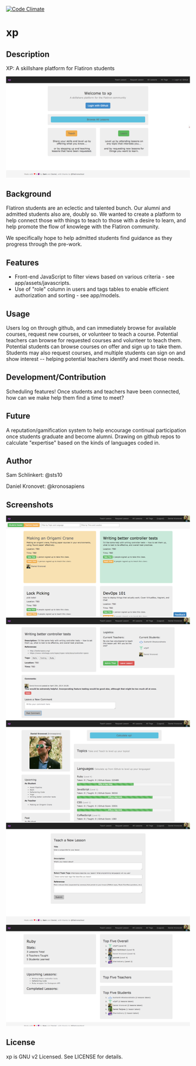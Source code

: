 [![Code Climate](https://codeclimate.com/github/kronosapiens/xp.png)](https://codeclimate.com/github/kronosapiens/xp)

# xp

## Description

XP: A skillshare platform for Flatiron students

![Landing Page](/public/images/01_root.png "Landing Page")

## Background

Flatiron students are an eclectic and talented bunch. Our alumni and admitted students also are, doubly so. We wanted to create a platform to help connect those with things to teach to those with a desire to learn, and help promote the flow of knowlege with the Flatiron community.

We specifically hope to help admitted students find guidance as they progress through the pre-work.

## Features

* Front-end JavaScript to filter views based on various criteria - see app/assets/javascripts.
* Use of "role" column in users and tags tables to enable efficient authorization and sorting - see app/models.

## Usage

Users log on through github, and can immediately browse for available courses, request new courses, or volunteer to teach a course. Potential teachers can browse for requested courses and volunteer to teach them. Potential students can browse courses on offer and sign up to take them. Students may also request courses, and multiple students can sign on and show interest -- helping potential teachers identify and meet those needs.

## Development/Contribution

Scheduling features! Once students and teachers have been connected, how can we make help them find a time to meet?

## Future

A reputation/gamification system to help encourage continual participation once students graduate and become alumni. Drawing on github repos to calculate "expertise" based on the kinds of languages coded in.

## Author

Sam Schlinkert: @sts10

Daniel Kronovet: @kronosapiens

## Screenshots

![Lessons Index](/public/images/02_lessons_index.png "Lessons Index")
![Lessons Show](/public/images/03_lessons_show.png "Lessons Show")
![User Show](/public/images/04_user_show.png "User Show")
![Lessons New](/public/images/05_lessons_new.png "Lessons New")
![Tags Show](/public/images/06_tags_show.png "Tags Show")

## License

xp is GNU v2 Licensed. See LICENSE for details.
